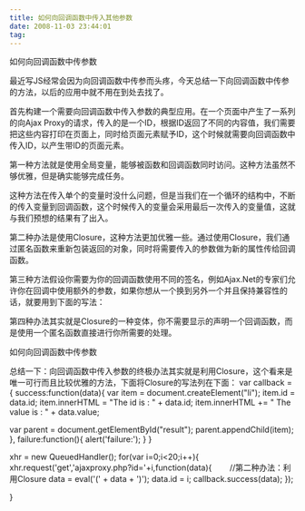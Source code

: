 ```yaml
---
title: 如何向回调函数中传入其他参数
date: 2008-11-03 23:44:01
tag: 
---
```


如何向回调函数中传参数

最近写JS经常会因为向回调函数中传参而头疼，今天总结一下向回调函数中传参的方法，以后的应用中就不用在到处去找了。

首先构建一个需要向回调函数中传入参数的典型应用。在一个页面中产生了一系列的向Ajax Proxy的请求，传入的是一个ID，根据ID返回了不同的内容值，我们需要把这些内容打印在页面上，同时给页面元素赋予ID，这个时候就需要向回调函数中传入ID，以产生带ID的页面元素。

第一种方法就是使用全局变量，能够被函数和回调函数同时访问。这种方法虽然不够优雅，但是确实能够完成任务。

这种方法在传入单个的变量时没什么问题，但是当我们在一个循环的结构中，不断的传入变量到回调函数，这个时候传入的变量会采用最后一次传入的变量值，这就与我们预想的结果有了出入。

第二种办法是使用Closure，这种方法更加优雅一些。通过使用Closure，我们通过匿名函数来重新包装返回的对象，同时将需要传入的参数做为新的属性传给回调函数。

第三种方法假设你需要为你的回调函数使用不同的签名，例如Ajax.Net的专家们允许你在回调中使用额外的参数，如果你想从一个换到另外一个并且保持兼容性的话，就要用到下面的写法：

第四种办法其实就是Closure的一种变体，你不需要显示的声明一个回调函数，而是使用一个匿名函数直接进行你所需要的处理。

如何向回调函数中传参数

总结一下：向回调函数中传入参数的终极办法其实就是利用Closure，这个看来是唯一可行而且比较优雅的方法，下面将Closure的写法列在下面：
var callback = {
success:function(data){
var item = document.createElement("li");
item.id = data.id;
item.innerHTML = "The id is : " + data.id;
item.innerHTML += " The value is : " + data.value;

var parent = document.getElementById("result");
parent.appendChild(item);
},
failure:function(){
alert('failure:');
}
}

xhr = new QueuedHandler();
for(var i=0;i<20;i++){
xhr.request('get','ajaxproxy.php?id='+i,function(data){        //第二种办法：利用Closure
data = eval('(' + data + ')');
data.id = i;
callback.success(data);
});

}















